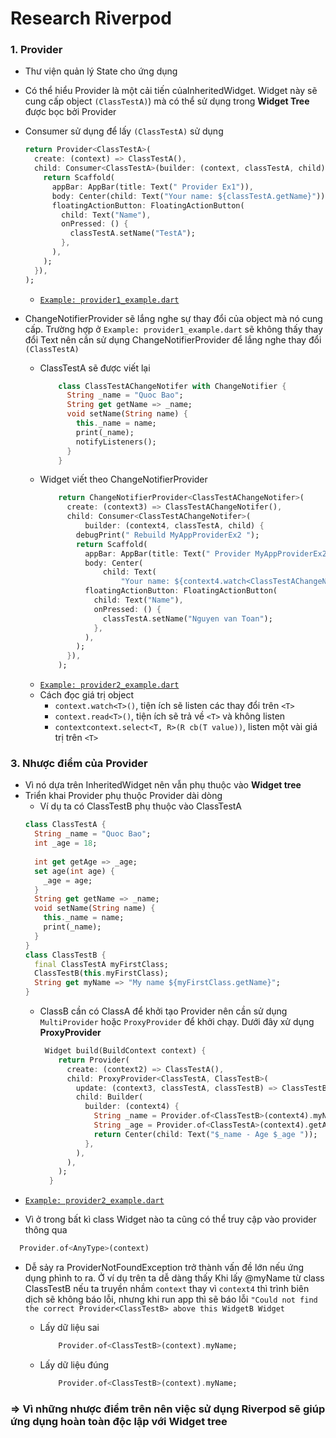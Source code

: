 
# Research Riverpod
### 1. Provider
- Thư viện quản lý State cho ứng dụng
- Có thể hiểu Provider là một cải tiến củaInheritedWidget. Widget này sẽ cung cấp object ```(ClassTestA)```) mà có thể sử dụng trong **Widget Tree** được bọc bởi Provider
- Consumer sử dụng để lấy ```(ClassTestA)``` sử dụng
    ```dart
    return Provider<ClassTestA>(
      create: (context) => ClassTestA(),
      child: Consumer<ClassTestA>(builder: (context, classTestA, child) {
        return Scaffold(
          appBar: AppBar(title: Text(" Provider Ex1")),
          body: Center(child: Text("Your name: ${classTestA.getName}")),//Name "QuocBao"
          floatingActionButton: FloatingActionButton(
            child: Text("Name"),
            onPressed: () {
              classTestA.setName("TestA");
            },
          ),
        );
      }),
    );
    ```
   * [```Example: provider1_example.dart```](https://www.google.com)
   
- ChangeNotifierProvider sẽ lắng nghe sự thay đổi của object mà nó cung cấp. Trường hợp ở ```Example: provider1_example.dart``` sẽ không thấy thay đổi Text nên cần sử dụng ChangeNotifierProvider để lắng nghe thay đổi  ```(ClassTestA)```
   * ClassTestA sẽ được viết lại
        ```dart
            class ClassTestAChangeNotifer with ChangeNotifier {
              String _name = "Quoc Bao";
              String get getName => _name;
              void setName(String name) {
                this._name = name;
                print(_name);
                notifyListeners();
              }
            }
        ```
    * Widget viết theo ChangeNotifierProvider
        ```dart
            return ChangeNotifierProvider<ClassTestAChangeNotifer>(
              create: (context3) => ClassTestAChangeNotifer(),
              child: Consumer<ClassTestAChangeNotifer>(
                  builder: (context4, classTestA, child) {
                debugPrint(" Rebuild MyAppProviderEx2 ");
                return Scaffold(
                  appBar: AppBar(title: Text(" Provider MyAppProviderEx2")),
                  body: Center(
                      child: Text(
                          "Your name: ${context4.watch<ClassTestAChangeNotifer>().getName}")),
                  floatingActionButton: FloatingActionButton(
                    child: Text("Name"),
                    onPressed: () {
                      classTestA.setName("Nguyen van Toan");
                    },
                  ),
                );
              }),
            );
        ```
   * [```Example: provider2_example.dart```](https://www.google.com)
    * Cách đọc giá trị object
        * ```context.watch<T>()```, tiện ích sẽ listen các thay đổi trên `<T>`
        * ```context.read<T>()```, tiện ích sẽ trả về  `<T>` và không listen
        * ```contextcontext.select<T, R>(R cb(T value))```, listen một vài giá trị trên `<T>`
### 3. Nhược điểm của Provider 
-   Vì nó dựa trên InheritedWidget nên vẫn phụ thuộc vào **Widget tree**
-   Triển khai Provider phụ thuộc Provider dài dòng
    * Ví dụ ta có ClassTestB phụ thuộc vào ClassTestA
    ```dart
    class ClassTestA {
      String _name = "Quoc Bao";
      int _age = 18;
      
      int get getAge => _age;
      set age(int age) {
        _age = age;
      }
      String get getName => _name;
      void setName(String name) {
        this._name = name;
        print(_name);
      }
    }
    class ClassTestB {
      final ClassTestA myFirstClass;
      ClassTestB(this.myFirstClass);
      String get myName => "My name ${myFirstClass.getName}";
    }
    ```
    *  ClassB cần có ClassA để khởi tạo Provider nên cần sử dụng ```MultiProvider``` hoặc ```ProxyProvider``` để khởi chạy. Dưới đây xử dụng **ProxyProvider**
        ```dart
         Widget build(BuildContext context) {
            return Provider(
              create: (context2) => ClassTestA(),
              child: ProxyProvider<ClassTestA, ClassTestB>(
                update: (context3, classTestA, classTestB) => ClassTestB(classTestA),
                child: Builder(
                  builder: (context4) {
                    String _name = Provider.of<ClassTestB>(context4).myName;
                    String _age = Provider.of<ClassTestA>(context4).getAge.toString();
                    return Center(child: Text("$_name - Age $_age "));
                  },
                ),
              ),
            );
          }
        ```
   * [```Example: provider2_example.dart```](https://www.google.com)    
- Vì ở trong bất kì class Widget nào ta cũng có thể truy cập vào provider thông qua 
```dart
  Provider.of<AnyType>(context)
```
* Dễ sảy ra ProviderNotFoundException trở thành vấn đề lớn  nếu ứng dụng phình to ra. Ở ví dụ trên ta dễ dàng thấy 
Khi lấy @myName từ class ClassTestB nếu ta truyền nhầm ```context``` thay vì ```context4``` thì trình biên dịch sẽ không báo lỗi, nhưng khi run app thì sẽ báo lỗi ```"Could not find the correct Provider<ClassTestB> above this WidgetB Widget```
        
     * Lấy dữ liệu  sai 
        ```dart
            Provider.of<ClassTestB>(context).myName;
        ```
        
    * Lấy dữ liệu đúng 
        ```dart
            Provider.of<ClassTestB>(context).myName;
        ```

### => Vì những nhược điểm trên nên việc sử dụng Riverpod sẽ giúp ứng dụng hoàn toàn độc lập với Widget tree


        






